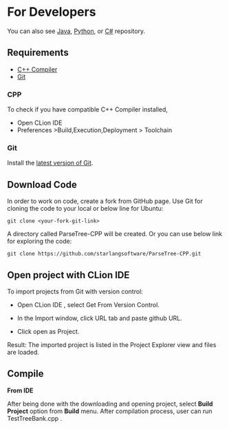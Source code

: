 For Developers
============

You can also see [Java](https://github.com/starlangsoftware/ParseTree), [Python](https://github.com/starlangsoftware/ParseTree-Py), or [C#](https://github.com/starlangsoftware/ParseTree-CS) repository.

## Requirements

* [C++ Compiler](#cpp)
* [Git](#git)


### CPP
To check if you have compatible C++ Compiler installed,
* Open CLion IDE 
* Preferences >Build,Execution,Deployment > Toolchain  

### Git

Install the [latest version of Git](https://git-scm.com/book/en/v2/Getting-Started-Installing-Git).

## Download Code

In order to work on code, create a fork from GitHub page. 
Use Git for cloning the code to your local or below line for Ubuntu:

	git clone <your-fork-git-link>

A directory called ParseTree-CPP will be created. Or you can use below link for exploring the code:

	git clone https://github.com/starlangsoftware/ParseTree-CPP.git

## Open project with CLion IDE

To import projects from Git with version control:

* Open CLion IDE , select Get From Version Control.

* In the Import window, click URL tab and paste github URL.

* Click open as Project.

Result: The imported project is listed in the Project Explorer view and files are loaded.


## Compile

**From IDE**

After being done with the downloading and opening project, select **Build Project** option from **Build** menu. After compilation process, user can run TestTreeBank.cpp .

